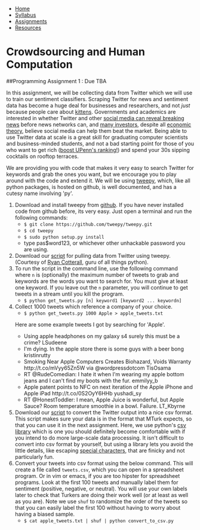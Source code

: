 <ul id="ProjectSubmenu">
    <li><a class="home" href="../index.html" title="Home">Home</a></li>
    <li><a class="syllabus" href="../syllabus.html" title="Syllabus">Syllabus</a></li>
    <li><a class="assignments" href="../assignments.html" title="Assignments">Assignments</a></li>
    <li><a class="resources" href="../resources.html" title="Resources">Resources</a></li>
</ul>

<link rel="stylesheet" type="text/css" href="../stylesheet.css" />

# Crowdsourcing and Human Computation

##Programming Assignment 1 : Due TBA 

In this assignment, we will be collecting data from Twitter which we will use to train our sentiment classifiers. Scraping Twitter for news and sentiment data has become a huge deal for businesses and researchers, and not *just* because people care about [kittens](https://twitter.com/CatsPorn/status/367992670745927680/photo/1). Governments and academics are interested in whether Twitter and other [social media can reveal breaking news](http://homepages.inf.ed.ac.uk/miles/papers/short-breaking.pdf) before news networks can, and [many investors](http://www.sntmnt.com/), despite all [economic theory](http://en.wikipedia.org/wiki/Efficient_market_hypothesis), believe social media can help them beat the market. Being able to use Twitter data at scale is a great skill for graduating computer scientists and business-minded students, and not a bad starting point for those of you who want to get rich ([boost UPenn's ranking!](http://www.forbes.com/2008/05/19/billionaires-harvard-education-biz-billies-cx_af_0519billieu_slide_4.html)) and spend your 30s sipping cocktails on rooftop terraces.

We are providing you with code that makes it very easy to search Twitter for keywords and grab the ones you want, but we encourage you to play around with the code and extend it. We will be using [tweepy](http://pythonhosted.org/tweepy/html/index.html), which, like all python packages, is hosted on github, is well documented, and has a cutesy name involving 'py'. 	

<ol>
<li> Download and install tweepy from <a href="https://github.com/tweepy/tweepy">github</a>. If you have never installed code from github before, its very easy. Just open a terminal and run the following commands:

<ul>
<li><code>$ git clone https://github.com/tweepy/tweepy.git</code>
<li><code>$ cd tweepy</code>
<li><code>$ sudo python setup.py install</code>
<li>type pas$word123, or whichever other unhackable password you are using.
</ul>

<li> Download our <a href="downloads/get_tweets.py">script</a> for pulling data from Twitter using tweepy. (Courtesy of <a href="https://github.com/ryancotterell">Ryan Cotterall</a>, guru of all things python).

<li> To run the script in the command line, use the following command where <code>n</code> is (optionally) the maximum number of tweets to grab and keywords are the words you want to search for. You must give at least one keyword. If you leave out the <code>n</code> parameter, you will continue to get tweets in a stream until you kill the program. 

<ul>
<li><code>$ python get_tweets.py [n] keyword1 [keyword2 ... keywordn]</code></li>
</ul>


<li> Collect 1000 tweets which reference a company of your choice.

<ul>
<li><code>$ python get_tweets.py 1000 Apple > apple_tweets.txt </code></li>
</ul>

Here are some example tweets I got by searching for 'Apple'. 
<ul>
<li> Using apple headphones on my galaxy s4 surely this must be a crime?     LSudeene
<li> I'm dying. In the apple store there is some guys with a beer bong       kristinrutty
<li> Smoking Near Apple Computers Creates Biohazard, Voids Warranty http://t.co/mVyy65Zn5W via @wordpressdotcom      TisOsama
<li> RT @RudeComedian: I hate it when I'm wearing my apple bottom jeans and I can't find my boots with the fur.      emmilyy_b
<li> Apple patent points to NFC on next iteration of the Apple iPhone and Apple iPad http://t.co/0S2OyY6HHb  yushadi_sy
<li> RT @HonestToddler: I mean, Apple Juice is wonderful, but Apple Sauce? Room temperature smoothie in a bowl. Failure.	LT_Kbyrne
</ul>

<li> Download our <a href="downloads/convert_to_csv.py">script</a> to convert the Twitter output into a nice csv format. This script makes sure your data is in the format that MTurk expects, so that you can use it in the next assignment. Here, we use python's <a href="http://docs.python.org/2/library/csv.html">csv library</a> which is one you should definitely become comfortable with if you intend to do more large-scale data processing. It isn't difficult to convert into csv format by yourself, but using a library lets you avoid the little details, like escaping <a href="http://en.wikipedia.org/wiki/Comma-separated_values#Basic_rules_and_examples">special characters</a>, that are finicky and not particularly fun.

<li> Convert your tweets into csv format using the below command. This will create a file called <code>tweets.csv</code>, which you can open in a spreadsheet program. Or in vim or emacs, if you are too hipster for spreadsheet programs. Look at the first 100 tweets and manually label them for sentiment (positive, negative, or neutral). You will use your own labels later to check that Turkers are doing their work well (or at least as well as you are). Note we use <code>shuf</code> to randomize the order of the tweets so that you can easily label the first 100 without having to worry about having a biased sample. 

<ul>
<li><code>$ cat apple_tweets.txt | shuf | python convert_to_csv.py </code></li>
</ul>

</ol>




